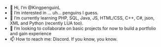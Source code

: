 - 👋 Hi, I’m @KingpenguinL
- 👀 I’m interested in ... uh... penguins I guess.
- 🌱 I’m currently learning PHP, SQL, Java, JS, HTML/CSS, C++, C#, json, XML and Python (recently LUA too).
- 💞️ I’m looking to collaborate on basic projects for now to build a portfolio and gain experience
- 📫 How to reach me: Discord. If you know, you know.

<!---
KingpenguinL/KingpenguinL is a ✨ special ✨ repository because its `README.md` (this file) appears on your GitHub profile.
You can click the Preview link to take a look at your changes.
--->
